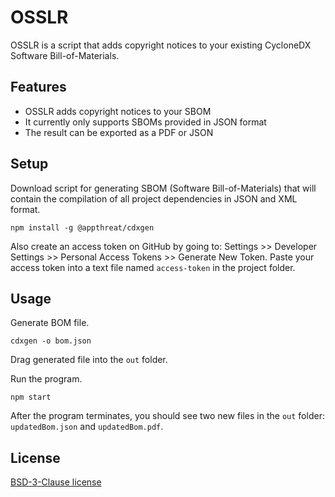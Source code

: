 # OSSLR

OSSLR is a script that adds copyright notices to your existing CycloneDX Software Bill-of-Materials.

## Features

- OSSLR adds copyright notices to your SBOM
- It currently only supports SBOMs provided in JSON format
- The result can be exported as a PDF or JSON

## Setup

Download script for generating SBOM (Software Bill-of-Materials) that will contain the compilation of all project dependencies in JSON and XML format.

```
npm install -g @appthreat/cdxgen
```

Also create an access token on GitHub by going to: Settings >> Developer Settings >> Personal Access Tokens >> Generate New Token. Paste your access token into a text file named ```access-token``` in the project folder.

## Usage

Generate BOM file.

```
cdxgen -o bom.json
```

Drag generated file into the ```out``` folder.

Run the program.

```
npm start
```

After the program terminates, you should see two new files in the ```out``` folder:
```updatedBom.json``` and ```updatedBom.pdf```. 

## License

[BSD-3-Clause license](https://github.com/MaibornWolff/OSSLR/blob/develop/LICENSE)
